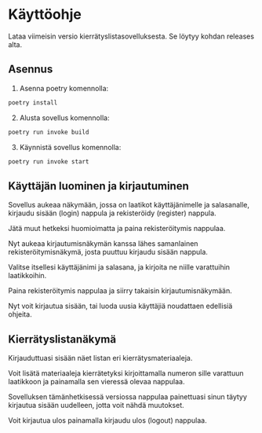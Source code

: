 # Käyttöohje

Lataa viimeisin versio kierrätyslistasovelluksesta. Se löytyy kohdan releases alta.

## Asennus

1. Asenna poetry komennolla:
```bash
poetry install
```
2. Alusta sovellus komennolla:
```bash
poetry run invoke build
```
3. Käynnistä sovellus komennolla:
```bash
poetry run invoke start
```

## Käyttäjän luominen ja kirjautuminen

Sovellus aukeaa näkymään, jossa on laatikot käyttäjänimelle ja salasanalle, kirjaudu sisään (login) nappula ja rekisteröidy (register) nappula. 

Jätä muut hetkeksi huomioimatta ja paina rekisteröitymis nappulaa.

Nyt aukeaa kirjautumisnäkymän kanssa lähes samanlainen rekisteröitymisnäkymä, josta puuttuu kirjaudu sisään nappula.

Valitse itsellesi käyttäjänimi ja salasana, ja kirjoita ne niille varattuihin laatikkoihin.

Paina rekisteröitymis nappulaa ja siirry takaisin kirjautumisnäkymään.

Nyt voit kirjautua sisään, tai luoda uusia käyttäjiä noudattaen edellisiä ohjeita.

## Kierrätyslistanäkymä

Kirjauduttuasi sisään näet listan eri kierrätysmateriaaleja.

Voit lisätä materiaaleja kierrätetyksi kirjoittamalla numeron sille varattuun laatikkoon ja painamalla sen vieressä olevaa nappulaa.

Sovelluksen tämänhetkisessä versiossa nappulaa painettuasi sinun täytyy kirjautua sisään uudelleen, jotta voit nähdä muutokset.

Voit kirjautua ulos painamalla kirjaudu ulos (logout) nappulaa.
